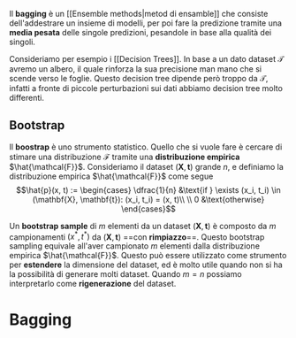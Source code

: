 Il **bagging** è un [[Ensemble methods|metod di ensamble]] che consiste dell'addestrare un insieme di modelli, per poi fare la predizione tramite una **media pesata** delle singole predizioni, pesandole in base alla qualità dei singoli.

Consideriamo per esempio i [[Decision Trees]].
In base a un dato dataset $\mathcal{T}$ avremo un albero, il quale rinforza la sua precisione man mano che si scende verso le foglie.
Questo decision tree dipende però troppo da $\mathcal{T}$, infatti a fronte di piccole perturbazioni sui dati abbiamo decision tree molto differenti.

## Bootstrap
Il **boostrap** è uno strumento statistico.
Quello che si vuole fare è cercare di stimare una distribuzione $\mathcal{F}$ tramite una **distribuzione empirica** $\hat{\mathcal{F}}$.
Consideriamo il dataset $(\mathbf{X}, \mathbf{t})$ grande $n$, e definiamo la distribuzione empirica $\hat{\mathcal{F}}$ come segue
$$\hat{p}(x, t) := \begin{cases}
\dfrac{1}{n} &\text{if } \exists (x_i, t_i) \in (\mathbf{X}, \mathbf{t}): (x_i, t_i) = (x, t)\\
\\
0 &\text{otherwise}
\end{cases}$$

Un **bootstrap sample** di $m$ elementi da un dataset $(\mathbf{X}, \mathbf{t})$ è composto da $m$ campionamenti $(x^*, t^*)$ da $(\mathbf{X}, \mathbf{t})$ ==con **rimpiazzo**==.
Questo bootstrap sampling equivale all'aver campionato $m$ elementi dalla distribuzione empirica $\hat{\mathcal{F}}$.
Questo può essere utilizzato come strumento per **estendere** la dimensione del dataset, ed è molto utile quando non si ha la possibilità di generare molti dataset.
Quando $m = n$ possiamo interpretarlo come **rigenerazione** del dataset.

# Bagging


